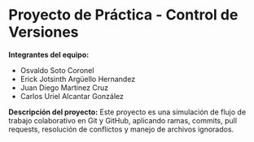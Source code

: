 # Proyecto de Práctica - Control de Versiones

**Integrantes del equipo:**
- Osvaldo Soto Coronel
- Erick Jotsinth Argüello Hernandez
- Juan Diego Martinez Cruz
- Carlos Uriel Alcantar González

**Descripción del proyecto:**
Este proyecto es una simulación de flujo de trabajo colaborativo en Git y GitHub, aplicando ramas, commits, pull requests, resolución de conflictos y manejo de archivos ignorados.

